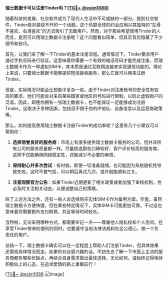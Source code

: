 **瑞士数据卡可以注册Tinder吗？[[TG💪+ @esim1088](https://t.me/s/esim1088)]**

随着科技的发展，社交软件成为了现代人生活中不可或缺的一部分。提到社交软件，Tinder绝对是绕不开的一个话题。这个风靡全球的约会应用以其独特的“左滑不喜欢、右滑喜欢”的方式吸引了无数用户。然而，对于那些希望使用Tinder的人而言，是否可以用瑞士数据卡注册呢？这个问题看似简单，但其实背后隐藏了不少细节和技巧。

首先，让我们来了解一下Tinder的基本注册流程。通常情况下，Tinder要求用户通过手机号码进行验证。这意味着你需要一个有效的电话号码才能完成注册。而瑞士数据卡作为一种虚拟SIM卡，其本质是通过互联网连接来实现通信功能的。理论上来说，只要瑞士数据卡能够提供短信接收服务，那么它就可以用来注册Tinder。

但是，实际情况可能会比想象中复杂一些。由于Tinder对注册账号的安全性有较高的要求，他们可能会对来自某些国家或地区的号码进行限制，以防止虚假账户的泛滥。因此，即便你拥有一张瑞士数据卡，也不能保证一定能够成功注册Tinder。这取决于多种因素，包括但不限于你的IP地址、设备信息以及运营商政策等。

那么，如何提高使用瑞士数据卡注册Tinder的成功率呢？这里有几个小建议可以帮助你：

1. **选择信誉良好的服务商**：市场上有很多提供瑞士数据卡服务的公司，但并非所有公司的服务质量都一样。尽量挑选那些口碑较好、客户评价较高的服务商，这样不仅能确保网络稳定性，还能减少不必要的麻烦。

2. **保持耐心并多次尝试**：有时候，即使一切准备就绪，也可能因为系统随机性导致失败。这时不要气馁，可以稍后再试几次，或许就能顺利过关。

3. **注意观察官方公告**：如果Tinder近期更新了相关政策或者加强了审核机制，务必及时关注相关动态，以便调整自己的策略。

除了上述方法之外，还有一些人会选择购买实体SIM卡作为备用方案。毕竟，虽然瑞士数据卡方便快捷，但在某些特定情况下，实体SIM卡可能更加可靠。不过这也意味着你需要额外支付邮费，并且等待时间较长。

当然啦，无论采用哪种方式，都需要牢记一点——尊重他人隐私权和个人空间。在享受Tinder带来的便利的同时，也要遵守当地法律法规和社会公德心，做一个负责任的用户。

总结一下，瑞士数据卡确实可以在一定程度上帮助人们注册Tinder，但具体效果还需视具体情况而定。如果你对此感兴趣的话，不妨先去了解一下市面上主流的服务商都有哪些优缺点，再结合自身需求做出最佳选择。无论如何，请始终记得保持积极向上的心态，在追求爱情的路上勇敢前行！

[[TG💪+ @esim1088](https://t.me/s/esim1088) ![Image](https://i.postimg.cc/4NQfJmqS/Snipaste-2025-05-13-00-14-12.png)]